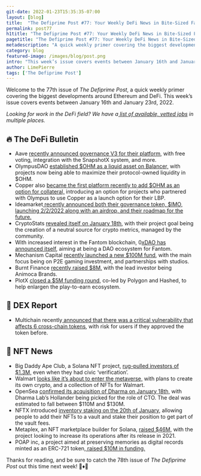 ```yaml
---
git-date: 2022-01-23T15:35:35-07:00
layout: [blog]
title:  "The Defiprime Post #77: Your Weekly DeFi News in Bite-Sized Fashion"
permalink: post77
h1title: "The Defiprime Post #77: Your Weekly DeFi News in Bite-Sized Fashion"
pagetitle: "The Defiprime Post #77: Your Weekly DeFi News in Bite-Sized Fashion"
metadescription: "A quick weekly primer covering the biggest developments around Ethereum and DeFi. This week’s issue covers events between January 16th and January 23rd, 2022"
category: blog
featured-image: /images/blog/post.png
intro: "This week’s issue covers events between January 16th and January 23rd, 2022"
author: LimePierre
tags: ['The Defiprime Post']
---
```


Welcome to the 77th issue of _The Defiprime Post_, a quick weekly primer covering the biggest developments around Ethereum and DeFi. This week’s issue covers events between January 16th and January 23rd, 2022.

_Looking for work in the DeFi field? We have a[ list of available, vetted jobs](https://defiprime.pallet.xyz/jobs) in multiple places._


## 🔥 The DeFi Bulletin

* Aave [recently announced governance V3 for their platform](https://governance.aave.com/t/arc-aave-governance-v3/6980?s=09), with free voting, integration with the SnapshotX system, and more.
* OlympusDAO [established $OHM as a liquid asset on Balancer,](https://medium.com/balancer-protocol/olympusdao-establishes-ohm-as-liquid-asset-on-balancer-6814ab59a1e2) with projects now being able to maximize their protocol-owned liquidity in $OHM. 
* Copper also [became the first platform recently to add $OHM as an option for collateral,](https://medium.com/@copper_/copper-olympus-strengthen-relationship-as-copper-adds-ohm-as-collateral-af599a2fae75) introducing an option for projects who partnered with Olympus to use Copper as a launch option for their LBP. 
* Ideamarket[ recently announced both their governance token, $IMO, launching 2/2/2022 along with an airdrop, and their roadmap for the future.](https://ideamarkets.substack.com/p/introducing-imo-222022) 
* CryptoStats [revealed itself on January 18th,](https://medium.com/crypto-stats/announcing-cryptostats-community-owned-data-metrics-ee47fee3c94d) with their project goal being the creation of a neutral source for crypto metrics, managed by the community. 
* With increased interest in the Fantom blockchain, 0[xDAO has announced itself](https://medium.com/@0xdao/0xdao-meet-the-new-fantom-ecosystem-dao-86a8d6026191), aiming at being a DAO ecosystem for Fantom. 
* Mechanism Capital [recently launched a new $100M fund](https://blockworks.co/mechanism-capital-launches-100m-fund-focused-on-p2e-gaming/), with the main focus being on P2E gaming investment, and partnerships with studios. 
* Burnt Finance [recently raised $8M,](https://techcrunch.com/2022/01/17/burnt-finance-raises-8m-led-by-animoca-brands-launches-defi-oriented-nft-marketplace/) with the lead investor being Animoca Brands. 
* PlotX [closed a $5M funding round](https://medium.com/plotx/plotx-secures-5-million-in-funding-grant-led-by-polygon-hashed-to-expand-play-to-earn-3d715219dbee), co-led by Polygon and Hashed, to help enlargen the play-to-earn ecosystem. 


## 💱 DEX Report

* Multichain recently[ announced that there was a critical vulnerability that affects 6 cross-chain tokens](https://medium.com/multichainorg/action-required-critical-vulnerability-for-six-tokens-6b3cbd22bfc0), with risk for users if they approved the token before.  


## 💎 NFT News

* Big Daddy Ape Club, a Solana NFT project, [rug-pulled investors of $1.3M,](https://decrypt.co/90833/solana-nft-project-rug-pull-big-daddy-ape-civic?amp=1) even when they had civic ‘verification’. 
* Walmart [looks like it’s about to enter the metaverse,](https://www.cnbc.com/2022/01/16/walmart-is-quietly-preparing-to-enter-the-metaverse.html?utm_term=Autofeed&utm_medium=Social&utm_content=Main&utm_source=Twitter#Echobox=1642347346) with plans to create its own crypto, and a collection of NFTs for Walmart.  
* OpenSea [confirmed its acquisition of Dharma on January 18th,](https://www.theblockcrypto.com/post/130606/opensea-confirms-acquisition-of-dharma-sets-sights-on-fiat-onramps) with Dharma Lab’s Hollander being picked for the role of CTO. The deal was estimated to fall between $110M and $130M. 
* NFTX introduced [inventory staking on the 20th of January](https://blog.nftx.io/introducing-nftx-inventory-staking/), allowing people to add their NFTs to a vault and stake their position to get part of the vault fees. 
* Metaplex, an NFT marketplace builder for Solana, [raised $46M](https://www.coindesk.com/business/2022/01/18/solana-nft-layer-metaplex-raises-46m/), with the project looking to increase its operations after its release in 2021. 
* POAP inc, a project aimed at preserving memories as digital records minted as an ERC-721 token,[ raised $10M in funding. ](https://medium.com/poap/poap-inc-raises-10m-to-accelerate-human-development-a2e36783258d)

Thanks for reading, and be sure to catch the 78th issue of _The Defiprime Post_ out this time next week! 👋♦️👋